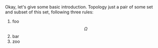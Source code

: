 Okay, let's give some basic introduction.
Topology just a pair of some set  and subset of this set, following three rules:
1. foo $$ \Omega $$
2. bar
3. zoo
